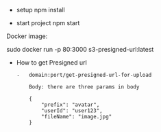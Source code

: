 -   setup
    npm install

-   start project
    npm start

Docker image:

sudo docker run -p 80:3000 s3-presigned-url:latest

-   How to get Presigned url

        -   domain:port/get-presigned-url-for-upload

            Body: there are three params in body

            {
                "prefix": "avatar",
                "userId": "user123",
                "fileName": "image.jpg"
            }
